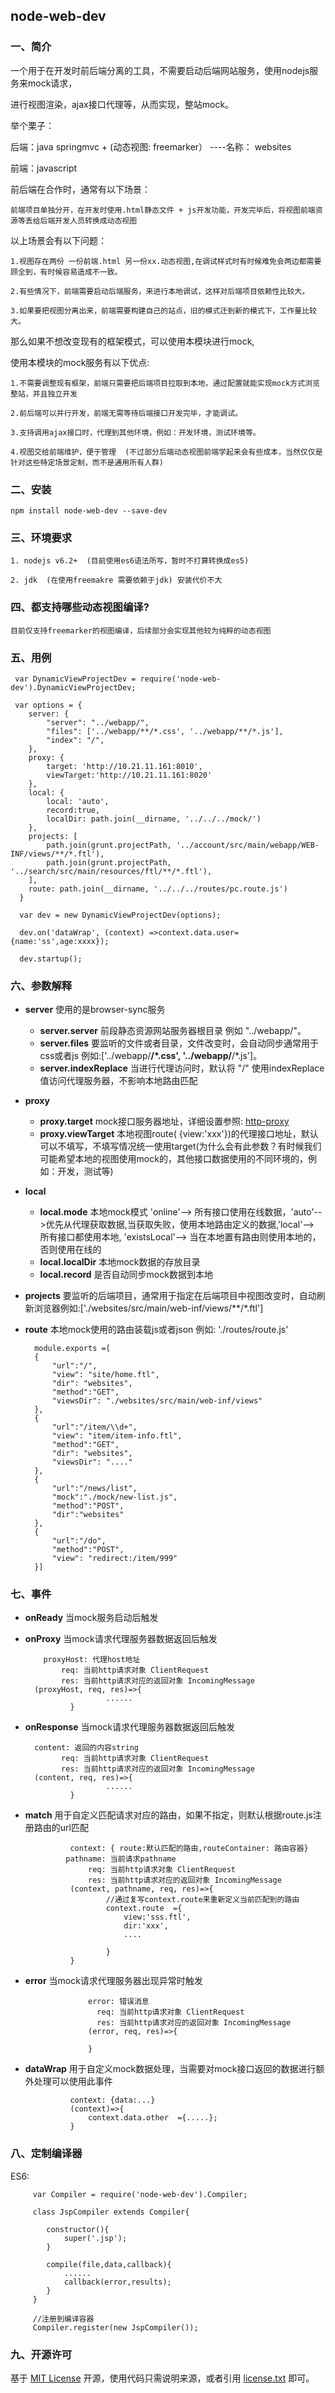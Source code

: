 ## node-web-dev

### 一、简介

一个用于在开发时前后端分离的工具，不需要启动后端网站服务，使用nodejs服务来mock请求，

进行视图渲染，ajax接口代理等，从而实现，整站mock。

举个栗子：

  后端：java springmvc + (动态视图: freemarker） ----名称： websites

  前端：javascript

  前后端在合作时，通常有以下场景：

	前端项目单独分开，在开发时使用.html静态文件 + js开发功能，开发完毕后，将视图前端资源等丢给后端开发人员转换成动态视图

  以上场景会有以下问题：

	1.视图存在两份 一份前端.html 另一份xx.动态视图,在调试样式时有时候难免会两边都需要顾全到，有时候容易造成不一致。

	2.有些情况下，前端需要启动后端服务，来进行本地调试，这样对后端项目依赖性比较大。

	3.如果要把视图分离出来，前端需要构建自己的站点，旧的模式迁到新的模式下，工作量比较大。

  那么如果不想改变现有的框架模式，可以使用本模块进行mock,

  使用本模块的mock服务有以下优点:

	1.不需要调整现有框架，前端只需要把后端项目拉取到本地，通过配置就能实现mock方式浏览整站，并且独立开发

	2.前后端可以并行开发，前端无需等待后端接口开发完毕，才能调试。

	3.支持调用ajax接口时，代理到其他环境，例如：开发环境，测试环境等。

	4.视图交给前端维护，便于管理  (不过部分后端动态视图前端学起来会有些成本，当然仅仅是针对这些特定场景定制，而不是通用所有人群)

### 二、安装

    npm install node-web-dev --save-dev
    
### 三、环境要求

    1. nodejs v6.2+  (目前使用es6语法所写，暂时不打算转换成es5)
    
    2. jdk  (在使用freemakre 需要依赖于jdk) 安装代价不大
    
    
### 四、都支持哪些动态视图编译?

    目前仅支持freemarker的视图编译，后续部分会实现其他较为纯粹的动态视图
     
### 五、用例
	
     var DynamicViewProjectDev = require('node-web-dev').DynamicViewProjectDev;	
	
     var options = {
        server: {
            "server": "../webapp/", 
            "files": ['../webapp/**/*.css', '../webapp/**/*.js'], 
            "index": "/", 
        },
        proxy: {
            target: 'http://10.21.11.161:8010',
            viewTarget:'http://10.21.11.161:8020'
        },
        local: {
            local: 'auto', 
            record:true,
            localDir: path.join(__dirname, '../../../mock/') 
        },
        projects: [
            path.join(grunt.projectPath, '../account/src/main/webapp/WEB-INF/views/**/*.ftl'),
            path.join(grunt.projectPath, '../search/src/main/resources/ftl/**/*.ftl'),
        ],
        route: path.join(__dirname, '../../../routes/pc.route.js')
      }
     
      var dev = new DynamicViewProjectDev(options);
      
      dev.on('dataWrap', (context) =>context.data.user={name:'ss',age:xxxx});
      
      dev.startup();
      
### 六、参数解释

  * **server** 使用的是browser-sync服务
    * **server.server** 前段静态资源网站服务器根目录 例如 "../webapp/"。
    * **server.files**  要监听的文件或者目录，文件改变时，会自动同步通常用于css或者js
                        例如:['../webapp/**/*.css', '../webapp/**/*.js']。
    * **server.indexReplace** 当进行代理访问时，默认将 "/" 使用indexReplace值访问代理服务器，不影响本地路由匹配
   
  * **proxy**
    * **proxy.target**  mock接口服务器地址，详细设置参照: [http-proxy](https://github.com/nodejitsu/node-http-proxy "http-proxy")
    * **proxy.viewTarget** 本地视图route( {view:'xxx'})的代理接口地址，默认可以不填写，不填写情况统一使用target(为什么会有此参数？有时候我们可能希望本地的视图使用mock的，其他接口数据使用的不同环境的，例如：开发，测试等)

* **local**  
  * **local.mode**     本地mock模式 'online'-->  所有接口使用在线数据，'auto'-->优先从代理获取数据,当获取失败，使用本地路由定义的数据,'local'--> 所有接口都使用本地, 'existsLocal'--> 当在本地置有路由则使用本地的，否则使用在线的
  * **local.localDir** 本地mock数据的存放目录
  * **local.record**   是否自动同步mock数据到本地

* **projects**  要监听的后端项目，通常用于指定在后端项目中视图改变时，自动刷新浏览器例如:['./websites/src/main/web-inf/views/**/*.ftl']

* **route**     本地mock使用的路由装载js或者json
                例如: './routes/route.js'

        module.exports =[
	    {
	        "url":"/",
	        "view": "site/home.ftl",
	        "dir": "websites",
	        "method":"GET",
	        "viewsDir": "./websites/src/main/web-inf/views"
	    },
	    {
	    	"url":"/item/\\d+",
	        "view": "item/item-info.ftl",
	        "method":"GET",
	        "dir": "websites",
	        "viewsDir": "...."
	    },
	    {
	    	"url":"/news/list",
	    	"mock":"./mock/new-list.js",
	    	"method":"POST",
	    	"dir":"websites"
	    },
	    {
	    	"url":"/do",
	    	"method":"POST",
	        "view": "redirect:/item/999"
	    }]          
	
	
	
                     
        
        

### 七、事件

* **onReady** 当mock服务启动后触发


* **onProxy** 当mock请求代理服务器数据返回后触发


 	      proxyHost: 代理host地址
              req: 当前http请求对象 ClientRequest
              res: 当前http请求对应的返回对象 IncomingMessage
 		(proxyHost, req, res)=>{  
                    	......
                }
                

* **onResponse** 当mock请求代理服务器数据返回后触发


 		content: 返回的内容string
              req: 当前http请求对象 ClientRequest
              res: 当前http请求对应的返回对象 IncomingMessage
 		(content, req, res)=>{  
                    	......
                }
                
        
        
* **match**  用于自定义匹配请求对应的路由，如果不指定，则默认根据route.js注册路由的url匹配


        		context: { route:默认匹配的路由,routeContainer: 路由容器}
               pathname: 当前请求pathname
                    req: 当前http请求对象 ClientRequest
                    res: 当前http请求对应的返回对象 IncomingMessage
                (context, pathname, req, res)=>{
                    	//通过复写context.route来重新定义当前匹配到的路由
                    	context.route  ={
                    	    view:'sss.ftl',
                    	    dir:'xxx',
                    	    ....
                    	    
                    	}
                }
                    
        
        
* **error**  当mock请求代理服务器出现异常时触发


        	    	error: 错误消息
                      req: 当前http请求对象 ClientRequest
                      res: 当前http请求对应的返回对象 IncomingMessage
                    (error, req, res)=>{
                    
                    }
                      
        
        
* **dataWrap** 用于自定义mock数据处理，当需要对mock接口返回的数据进行额外处理可以使用此事件


                context: {data:...}
        	    (context)=>{
        	    	context.data.other  ={.....};
        	    }

### 八、定制编译器

ES6:

         var Compiler = require('node-web-dev').Compiler;
         
         class JspCompiler extends Compiler{
         	
         	constructor(){
         	    super('.jsp');
         	}
         	
         	compile(file,data,callback){
         		......
         		callback(error,results);
         	}
         }
         
         //注册到编译容器
         Compiler.register(new JspCompiler());
         
     

### 九、开源许可
基于 [MIT License](http://zh.wikipedia.org/wiki/MIT_License) 开源，使用代码只需说明来源，或者引用 [license.txt](https://github.com/sofish/typo.css/blob/master/license.txt) 即可。
